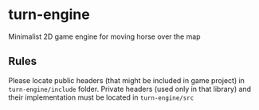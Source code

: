 # turn-engine
Minimalist 2D game engine for moving horse over the map

## Rules
Please locate public headers (that might be included in game project) in `turn-engine/include` folder.
Private headers (used only in that library) and their implementation must be located in `turn-engine/src`
